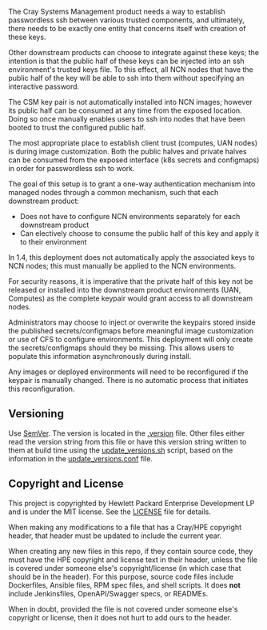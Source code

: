 The Cray Systems Management product needs a way to establish passwordless ssh between various trusted components,
and ultimately, there needs to be exactly one entity that concerns itself with creation of
these keys.

Other downstream products can choose to integrate against these keys; the intention is that
the public half of these keys can be injected into an ssh environment's trusted keys file.
To this effect, all NCN nodes that have the public half of the key will be able to ssh
into them without specifying an interactive password.

The CSM key pair is not automatically installed into NCN images; however its public half
can be consumed at any time from the exposed location. Doing so once manually enables
users to ssh into nodes that have been booted to trust the configured public half.

The most appropriate place to establish client trust (computes, UAN nodes) is during image
customization. Both the public halves and private halves can be consumed from the exposed interface
(k8s secrets and configmaps) in order for passwordless ssh to work.

The goal of this setup is to grant a one-way authentication mechanism into managed nodes through
a common mechanism, such that each downstream product:
- Does not have to configure NCN environments separately for each downstream product
- Can electively choose to consume the public half of this key and apply it to their environment

In 1.4, this deployment does not automatically apply the associated keys to NCN nodes; this
must manually be applied to the NCN environments.

For security reasons, it is imperative that the private half of this key not be released or installed
into the downstream product environments (UAN, Computes) as the complete keypair would grant
access to all downstream nodes.

Administrators may choose to inject or overwrite the keypairs stored inside the published secrets/configmaps
before meaningful image customization or use of CFS to configure environments. This deployment will only
create the secrets/configmaps should they be missing. This allows users to populate this information
asynchronously during install.

Any images or deployed environments will need to be reconfigured if the keypair is manually changed.
There is no automatic process that initiates this reconfiguration.

## Versioning
Use [SemVer](http://semver.org/). The version is located in the [.version](.version) file. Other files either
read the version string from this file or have this version string written to them at build time using the 
[update_versions.sh](update_versions.sh) script, based on the information in the 
[update_versions.conf](update_versions.conf) file.

## Copyright and License
This project is copyrighted by Hewlett Packard Enterprise Development LP and is under the MIT
license. See the [LICENSE](LICENSE) file for details.

When making any modifications to a file that has a Cray/HPE copyright header, that header
must be updated to include the current year.

When creating any new files in this repo, if they contain source code, they must have
the HPE copyright and license text in their header, unless the file is covered under
someone else's copyright/license (in which case that should be in the header). For this
purpose, source code files include Dockerfiles, Ansible files, RPM spec files, and shell
scripts. It does **not** include Jenkinsfiles, OpenAPI/Swagger specs, or READMEs.

When in doubt, provided the file is not covered under someone else's copyright or license, then
it does not hurt to add ours to the header.
